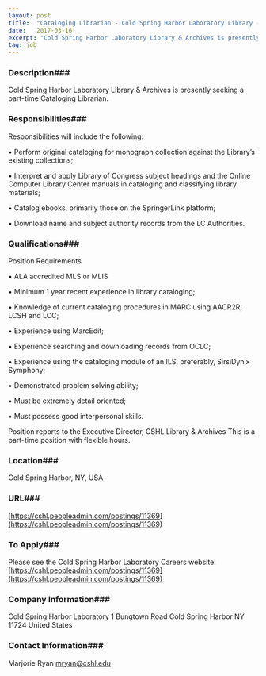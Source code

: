```yaml
---
layout: post
title:  "Cataloging Librarian - Cold Spring Harbor Laboratory Library - Cold Spring Harbor Laboratory Library & Archives"
date:   2017-03-16
excerpt: "Cold Spring Harbor Laboratory Library & Archives is presently seeking a part-time Cataloging Librarian."
tag: job
---
```


### Description###

Cold Spring Harbor Laboratory Library & Archives is presently seeking a part-time Cataloging Librarian.


### Responsibilities###

Responsibilities will include the following:

•  Perform original cataloging for monograph collection against the Library’s existing collections;

•  Interpret and apply Library of Congress subject headings and the Online Computer Library Center manuals in cataloging and classifying library materials;

•  Catalog ebooks, primarily those on the SpringerLink platform;

•  Download name and subject authority records from the LC Authorities.


### Qualifications###

Position Requirements

•  ALA accredited MLS or MLIS

•  Minimum 1 year recent experience in library cataloging;

•  Knowledge of current cataloging procedures in MARC using AACR2R, LCSH and LCC;

•  Experience using MarcEdit;

•  Experience searching and downloading records from OCLC;

•  Experience using the cataloging module of an ILS, preferably, SirsiDynix Symphony;

•  Demonstrated problem solving ability;

•  Must be extremely detail oriented;

•  Must possess good interpersonal skills.

Position reports to the Executive Director, CSHL Library & Archives
This is a part-time position with flexible hours.




### Location###

Cold Spring Harbor, NY, USA


### URL###

[https://cshl.peopleadmin.com/postings/11369](https://cshl.peopleadmin.com/postings/11369)

### To Apply###

Please see the Cold Spring Harbor Laboratory Careers website:
[https://cshl.peopleadmin.com/postings/11369](https://cshl.peopleadmin.com/postings/11369)


### Company Information###

Cold Spring Harbor Laboratory
1 Bungtown Road
Cold Spring Harbor NY 11724
United States


### Contact Information###

Marjorie Ryan
mryan@cshl.edu

